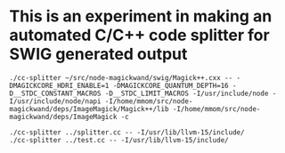 # This is an experiment in making an automated C/C++ code splitter for SWIG generated output

```
./cc-splitter ~/src/node-magickwand/swig/Magick++.cxx -- -DMAGICKCORE_HDRI_ENABLE=1 -DMAGICKCORE_QUANTUM_DEPTH=16 -D__STDC_CONSTANT_MACROS -D__STDC_LIMIT_MACROS -I/usr/include/node -I/usr/include/node/napi -I/home/mmom/src/node-magickwand/deps/ImageMagick/Magick++/lib -I/home/mmom/src/node-magickwand/deps/ImageMagick -c

./cc-splitter ../splitter.cc -- -I/usr/lib/llvm-15/include/
./cc-splitter ../test.cc -- -I/usr/lib/llvm-15/include/
```

